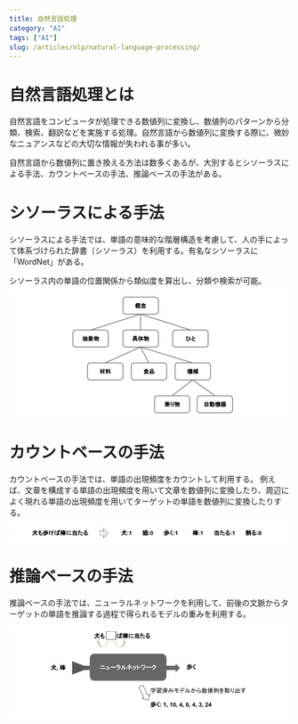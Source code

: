 ```yaml
---
title: 自然言語処理
category: "AI"
tags: ["AI"]
slug: /articles/nlp/natural-language-processing/
---
```



# 自然言語処理とは
自然言語をコンピュータが処理できる数値列に変換し、数値列のパターンから分類、検索、翻訳などを実施する処理。自然言語から数値列に変換する際に、微妙なニュアンスなどの大切な情報が失われる事が多い。

自然言語から数値列に置き換える方法は数多くあるが、大別するとシソーラスによる手法、カウントベースの手法、推論ベースの手法がある。

# シソーラスによる手法
シソーラスによる手法では、単語の意味的な階層構造を考慮して、人の手によって体系づけられた辞書（シソーラス）を利用する。有名なシソーラスに「WordNet」がある。

シソーラス内の単語の位置関係から類似度を算出し、分類や検索が可能。

![WordNet](./wordnet.png)

# カウントベースの手法
カウントベースの手法では、単語の出現頻度をカウントして利用する。
例えば、文章を構成する単語の出現頻度を用いて文章を数値列に変換したり、周辺によく現れる単語の出現頻度を用いてターゲットの単語を数値列に変換したりする。

![Bag-of-Words](./bow.png)

# 推論ベースの手法
推論ベースの手法では、ニューラルネットワークを利用して、前後の文脈からターゲットの単語を推論する過程で得られるモデルの重みを利用する。

![word2vec](./word2vec.png)


